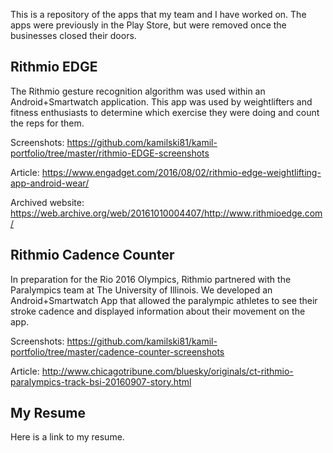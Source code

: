 This is a repository of the apps that my team and I have worked on. The apps were previously in the Play Store, but were removed once the businesses closed their doors.

## Rithmio EDGE

The Rithmio gesture recognition algorithm was used within an Android+Smartwatch application.  This app was used by weightlifters and fitness enthusiasts to determine which exercise they were doing and count the reps for them.

Screenshots:
https://github.com/kamilski81/kamil-portfolio/tree/master/rithmio-EDGE-screenshots

Article:
https://www.engadget.com/2016/08/02/rithmio-edge-weightlifting-app-android-wear/

Archived website:
https://web.archive.org/web/20161010004407/http://www.rithmioedge.com/

## Rithmio Cadence Counter

In preparation for the Rio 2016 Olympics, Rithmio partnered with the Paralympics team at The University of Illinois.  We developed an Android+Smartwatch App that allowed the paralympic athletes to see their stroke cadence and displayed information about their movement on the app.

Screenshots:
https://github.com/kamilski81/kamil-portfolio/tree/master/cadence-counter-screenshots

Article:
http://www.chicagotribune.com/bluesky/originals/ct-rithmio-paralympics-track-bsi-20160907-story.html

## My Resume

Here is a link to my resume.
